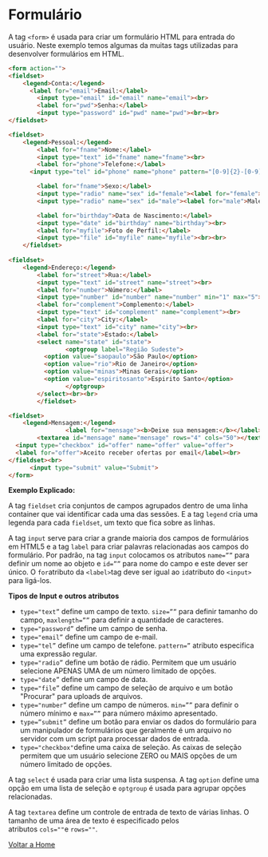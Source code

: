 # Formulário

A tag `<form>` é usada para criar um formulário HTML para entrada do usuário. Neste exemplo temos algumas da muitas tags utilizadas para desenvolver formulários em HTML.

```html
<form action="">
<fieldset>
    <legend>Conta:</legend>
	  <label for="email">Email:</label>
		<input type="email" id="email" name="email"><br>
		<label for="pwd">Senha:</label>
		<input type="password" id="pwd" name="pwd"><br><br>
</fieldset>

<fieldset>
    <legend>Pessoal:</legend>
		<label for="fname">Nome:</label>
		<input type="text" id="fname" name="fname"><br>
		<label for="phone">Telefone:</label>
	  <input type="tel" id="phone" name="phone" pattern="[0-9]{2}-[0-9]{4}-[0-9]{4}"><br>

		<label for="fname">Sexo:</label>
		<input type="radio" name="sex" id="female"><label for="female">Female</label>
		<input type="radio" name="sex" id="male"><label for="male">Male</label><br>

		<label for="birthday">Data de Nascimento:</label>
		<input type="date" id="birthday" name="birthday"><br>
		<label for="myfile">Foto de Perfil:</label>
		<input type="file" id="myfile" name="myfile"><br><br>
	</fieldset>
	
<fieldset>
    <legend>Endereço:</legend>
		<label for="street">Rua:</label>
		<input type="text" id="street" name="street"><br>
		<label for="number">Número:</label>
		<input type="number" id="number" name="number" min="1" max="5"><br>
		<label for="complement">Complemento:</label>
		<input type="text" id="complement" name="complement"><br>
		<label for="city">City:</label>
		<input type="text" id="city" name="city"><br>
		<label for="state">Estado:</label>
        <select name="state" id="state">
				<optgroup label="Região Sudeste">
          <option value="saopaulo">São Paulo</option>
          <option value="rio">Rio de Janeiro</option>
          <option value="minas">Minas Gerais</option>
          <option value="espiritosanto">Espirito Santo</option>
				</optgroup>
        </select><br><br>
		</fieldset>

<fieldset>
    <legend>Mensagem:</legend>
				<label for="mensage"><b>Deixe sua mensagem:</b></label><br>
        <textarea id="mensage" name="mensage" rows="4" cols="50"></textarea><br><br>
  <input type="checkbox" id="offer" name="offer" value="offer">
  <label for="offer">Aceito receber ofertas por email</label><br>
</fieldset><br>
	  <input type="submit" value="Submit">
</form>
```

**Exemplo Explicado:**

A tag `fieldset` cria conjuntos de campos agrupados dentro de uma linha container que vai identificar cada uma das sessões. E a tag `legend` cria uma legenda para cada `fieldset`, um texto que fica sobre as linhas.

A tag `input` serve para criar a grande maioria dos campos de formulários em HTML5 e a tag `label` para criar palavras relacionadas aos campos do formulário. Por padrão, na tag `input` colocamos os atributos `name=””` para definir um nome ao objeto e `id=””` para nome do campo e este dever ser único. O `for`atributo da `<label>`tag deve ser igual ao `id`atributo do `<input>`  para ligá-los.

**Tipos de Input e outros atributos**

* `type="text”` define um campo de texto. `size=””` para definir tamanho do campo, `maxlength=””` para definir a quantidade de caracteres.
* `type="password”` define um campo de senha.
* `type="email”` define um campo de e-mail.
* `type="tel”` define um campo de telefone. `pattern=”` atributo especifica uma expressão regular.
* `type="radio”` define um botão de rádio. Permitem que um usuário selecione APENAS UMA de um número limitado de opções.
* `type="date”` define um campo de data.
* `type="file”` define um campo de seleção de arquivo e um botão "Procurar" para uploads de arquivos.
* `type="number”` define um campo de números. `min=””` para definir o número mínimo e `max=””` para número máximo apresentado.
* `type=”submit”` define um botão para enviar os dados do formulário para um manipulador de formulários que geralmente é um arquivo no servidor com um script para processar dados de entrada.
* `type="checkbox"`define uma caixa de seleção. As caixas de seleção permitem que um usuário selecione ZERO ou MAIS opções de um número limitado de opções.

A tag `select` é usada para criar uma lista suspensa. A tag `option` define uma opção em uma lista de seleção e `optgroup` é usada para agrupar opções relacionadas.

A tag `textarea` define um controle de entrada de texto de várias linhas. O tamanho de uma área de texto é especificado pelos atributos `cols=""`e `rows=""`.

[Voltar a Home](../README.md)


